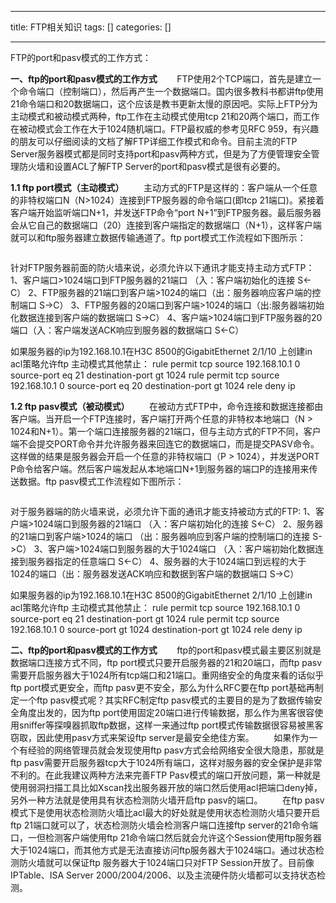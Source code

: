 
--- 
title:  FTP相关知识 
tags: []
categories: [] 

---
FTP的port和pasv模式的工作方式：  

**一、ftp的port和pasv模式的工作方式**        FTP使用2个TCP端口，首先是建立一个命令端口（控制端口），然后再产生一个数据端口。国内很多教科书都讲ftp使用21命令端口和20数据端口，这个应该是教书更新太慢的原因吧。实际上FTP分为主动模式和被动模式两种，ftp工作在主动模式使用tcp 21和20两个端口，而工作在被动模式会工作在大于1024随机端口。FTP最权威的参考见RFC 959，有兴趣的朋友可以仔细阅读的文档了解FTP详细工作模式和命令。目前主流的FTP Server服务器模式都是同时支持port和pasv两种方式，但是为了方便管理安全管理防火墙和设置ACL了解FTP Server的port和pasv模式是很有必要的。

**1.1 ftp port模式（主动模式）**        主动方式的FTP是这样的：客户端从一个任意的非特权端口N（N&gt;1024）连接到FTP服务器的命令端口(即tcp 21端口)。紧接着客户端开始监听端口N+1，并发送FTP命令“port N+1”到FTP服务器。最后服务器会从它自己的数据端口（20）连接到客户端指定的数据端口（N+1），这样客户端就可以和ftp服务器建立数据传输通道了。ftp port模式工作流程如下图所示：

<img alt="" src="https://img-blog.csdnimg.cn/img_convert/14218a598bb9f1bff5fc9e932845387d.png">

针对FTP服务器前面的防火墙来说，必须允许以下通讯才能支持主动方式FTP： 1、客户端口&gt;1024端口到FTP服务器的21端口 （入：客户端初始化的连接 S&lt;-C） 2、FTP服务器的21端口到客户端&gt;1024的端口（出：服务器响应客户端的控制端口 S-&gt;C） 3、FTP服务器的20端口到客户端&gt;1024的端口（出:服务器端初始化数据连接到客户端的数据端口 S-&gt;C） 4、客户端&gt;1024端口到FTP服务器的20端口（入：客户端发送ACK响应到服务器的数据端口 S&lt;-C）

如果服务器的ip为192.168.10.1在H3C 8500的GigabitEthernet 2/1/10 上创建in acl策略允许ftp 主动模式其他禁止： rule permit tcp source 192.168.10.1 0 source-port eq 21 destination-port gt 1024 rule permit tcp source 192.168.10.1 0 source-port eq 20 destination-port gt 1024 rele deny ip

**1.2 ftp pasv模式（被动模式）**        在被动方式FTP中，命令连接和数据连接都由客户端。当开启一个FTP连接时，客户端打开两个任意的非特权本地端口（N &gt; 1024和N+1）。第一个端口连接服务器的21端口，但与主动方式的FTP不同，客户端不会提交PORT命令并允许服务器来回连它的数据端口，而是提交PASV命令。这样做的结果是服务器会开启一个任意的非特权端口（P &gt; 1024），并发送PORT P命令给客户端。然后客户端发起从本地端口N+1到服务器的端口P的连接用来传送数据。ftp pasv模式工作流程如下图所示：

<img alt="" src="https://img-blog.csdnimg.cn/img_convert/3a40bde2ee3716aed6bd4843b5b3dccb.png">

对于服务器端的防火墙来说，必须允许下面的通讯才能支持被动方式的FTP: 1、客户端&gt;1024端口到服务器的21端口 （入：客户端初始化的连接 S&lt;-C） 2、服务器的21端口到客户端&gt;1024的端口 （出：服务器响应到客户端的控制端口的连接 S-&gt;C） 3、客户端&gt;1024端口到服务器的大于1024端口 （入：客户端初始化数据连接到服务器指定的任意端口 S&lt;-C） 4、服务器的大于1024端口到远程的大于1024的端口（出：服务器发送ACK响应和数据到客户端的数据端口 S-&gt;C）

如果服务器的ip为192.168.10.1在H3C 8500的GigabitEthernet 2/1/10 上创建in acl策略允许ftp 主动模式其他禁止： rule permit tcp source 192.168.10.1 0 source-port eq 21 destination-port gt 1024 rule permit tcp source 192.168.10.1 0 source-port gt 1024 destination-port gt 1024 rele deny ip

**二、ftp的port和pasv模式的工作方式**        ftp的port和pasv模式最主要区别就是数据端口连接方式不同，ftp port模式只要开启服务器的21和20端口，而ftp pasv需要开启服务器大于1024所有tcp端口和21端口。重网络安全的角度来看的话似乎ftp port模式更安全，而ftp pasv更不安全，那么为什么RFC要在ftp port基础再制定一个ftp pasv模式呢？其实RFC制定ftp pasv模式的主要目的是为了数据传输安全角度出发的，因为ftp port使用固定20端口进行传输数据，那么作为黑客很容使用sniffer等探嗅器抓取ftp数据，这样一来通过ftp port模式传输数据很容易被黑客窃取，因此使用pasv方式来架设ftp server是最安全绝佳方案。        如果作为一个有经验的网络管理员就会发现使用ftp pasv方式会给网络安全很大隐患，那就是ftp pasv需要开启服务器tcp大于1024所有端口，这样对服务器的安全保护是非常不利的。在此我建议两种方法来完善FTP Pasv模式的端口开放问题，第一种就是使用弱洞扫描工具比如Xscan找出服务器开放的端口然后使用acl把端口deny掉，另外一种方法就是使用具有状态检测防火墙开启ftp pasv的端口。        在ftp pasv模式下是使用状态检测防火墙比acl最大的好处就是使用状态检测防火墙只要开启ftp 21端口就可以了，状态检测防火墙会检测客户端口连接ftp server的21命令端口，一但检测客户端使用ftp 21命令端口然后就会允许这个Session使用ftp服务器大于1024端口，而其他方式是无法直接访问ftp服务器大于1024端口。通过状态检测防火墙就可以保证ftp 服务器大于1024端口只对FTP Session开放了。目前像IPTable、ISA Server 2000/2004/2006、以及主流硬件防火墙都可以支持状态检测。

